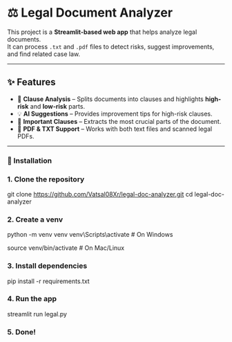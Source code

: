 # ⚖️ Legal Document Analyzer

This project is a **Streamlit-based web app** that helps analyze legal documents.  
It can process `.txt` and `.pdf` files to detect risks, suggest improvements, and find related case law.

---

## ✨ Features
- 📑 **Clause Analysis** – Splits documents into clauses and highlights **high-risk** and **low-risk** parts.  
- 💡 **AI Suggestions** – Provides improvement tips for high-risk clauses.  
- 📌 **Important Clauses** – Extracts the most crucial parts of the document.    
- 📂 **PDF & TXT Support** – Works with both text files and scanned legal PDFs.  

---

### 🚀 Installation


### 1. Clone the repository
git clone https://github.com/Vatsal08Xr/legal-doc-analyzer.git
cd legal-doc-analyzer

### 2. Create a venv
python -m venv venv
venv\Scripts\activate   # On Windows

source venv/bin/activate  # On Mac/Linux

### 3. Install dependencies
pip install -r requirements.txt

### 4. Run the app
streamlit run legal.py

### 5. Done!
